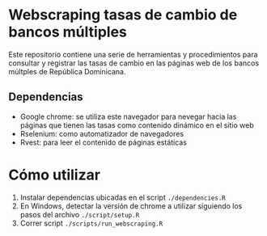 # Webscraping tasas de cambio de bancos múltiples

Este repositorio contiene una serie de herramientas y procedimientos para consultar y registrar las tasas de cambio en las páginas web de los bancos múltples de República Dominicana.

## Dependencias

- Google chrome: se utiliza este navegador para nevegar hacia las páginas que tienen las tasas como contenido dinámico en el sitio web
- Rselenium: como automatizador de navegadores
- Rvest: para leer el contenido de páginas estáticas

# Cómo utilizar

1. Instalar dependencias ubicadas en el script `./dependencies.R`
2. En Windows, detectar la versión de chrome a utilizar siguiendo los pasos del archivo `./script/setup.R`
3. Correr script `./scripts/run_webscraping.R`